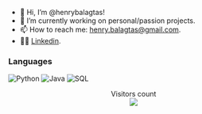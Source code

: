 - 👋 Hi, I’m @henrybalagtas!
- 🚀 I’m currently working on personal/passion projects.
- 📫 How to reach me: henry.balagtas@gmail.com.
- 👨‍💻 [Linkedin](www.linkedin.com/in/henry-balagtas).

### Languages

![Python](https://img.shields.io/badge/-Python-000?&logo=Python)
![Java](https://img.shields.io/badge/-Java-000?&logo=Java&logoColor=007396)
![SQL](https://img.shields.io/badge/-SQL-000?&logo=MySQL)



<p align="center"> 
  Visitors count<br>
  <img src="https://profile-counter.glitch.me/henrybalagtas/count.svg" />
</p>

<!---
henrybalagtas/henrybalagtas is a ✨ special ✨ repository because its `README.md` (this file) appears on your GitHub profile.
You can click the Preview link to take a look at your changes.
--->
